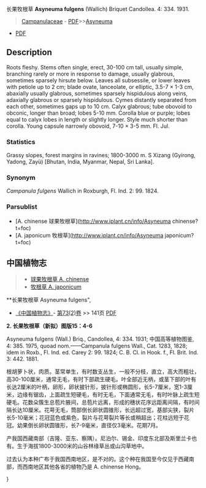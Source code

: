 长果牧根草 **Asyneuma fulgens** (Wallich) Briquet Candollea. 4: 334. 1931.

> [Campanulaceae](http://www.iplant.cn/info/Campanulaceae?t=foc) - [PDF](http://www.iplant.cn/foc/pdf/Campanulaceae.pdf)>>[Asyneuma](http://www.iplant.cn/info/Asyneuma?t=foc)
 - [PDF](http://www.iplant.cn/foc/pdf/Asyneuma.pdf)

## Description

Roots fleshy. Stems often single, erect, 30-100 cm tall, usually simple, branching rarely or more in response to damage, usually glabrous, sometimes sparsely hirsute below. Leaves all subsessile, or lower leaves with petiole up to 2 cm; blade ovate, lanceolate, or elliptic, 3.5-7 × 1-3 cm, abaxially usually glabrous, sometimes sparsely hispidulous along veins, adaxially glabrous or sparsely hispidulous. Cymes distantly separated from each other, sometimes gaps up to 10 cm. Calyx glabrous; tube obovoid to obconic, longer than broad; lobes 5-10 mm. Corolla blue or purple; lobes equal to calyx lobes in length or slightly longer. Style much shorter than corolla. Young capsule narrowly obovoid, 7-10 × 3-5 mm. Fl. Jul.

### Statistics
Grassy slopes, forest margins in ravines; 1800-3000 m. S Xizang (Gyirong, Yadong, Zayü) [Bhutan, India, Myanmar, Nepal, Sri Lanka].

### Synonym
*Campanula fulgens* Wallich in Roxburgh, Fl. Ind. 2: 99. 1824.



### Parsublist

* [A.  chinense  球果牧根草](http://www.iplant.cn/info/Asyneuma chinense?t=foc)
* [A.  japonicum  牧根草](http://www.iplant.cn/info/Asyneuma japonicum?t=foc)

## 中国植物志

> * [球果牧根草  A.  chinense](Asyneuma-chinense-球果牧根草.md)
> * [牧根草  A.  japonicum](Asyneuma-japonicum-牧根草.md)


**长果牧根草 Asyneuma fulgens",



* [《中国植物志》](http://www.iplant.cn/frps)- [第73(2)卷](http://www.iplant.cn/frps/vol/73(2)) >> 141页 [PDF](http://www.iplant.cn/frps/pdf/73(2)/141.PDF)


**2. 长果牧根草（新拟）图版15：4-6**

Asyneuma fulgens (Wall.) Briq., Candollea, 4: 334. 1931; 中国高等植物图鉴, 4: 385. 1975, quoad nom.——Campanula fulgens Wall., Cat. 1283, 1828; idem in Roxb., Fl. Ind. ed. Carey 2: 99. 1824; C. B. Cl. in Hook. f., Fl. Brit. Ind. 3: 442. 1881.

根胡萝卜状，肉质。茎常单生，有时数支丛生，一般不分枝，直立，高大而粗壮，高30-100厘米，通常无毛，有时下部疏生硬毛。叶全部近无柄，或茎下部的叶有长达2厘米的叶柄，卵形，卵状披针形，披针形或椭圆形，长5-7厘米，宽1-3厘米，边缘有锯齿，上面疏生短硬毛，有时无毛，下面通常无毛，有时叶脉上疏生短硬毛。花数朵簇生总苞片腋间，总苞片远离，形成的穗状花序远距离间隔，有时间隔长达10厘米。花萼无毛，筒部倒长卵状圆锥形，长远超过宽，基部尖狭，裂片长5-10毫米；花冠蓝色或紫色，裂片与花萼裂片等长或稍超出；花柱远短于花冠。幼果倒长卵状圆锥形，长7-9毫米，直径仅3毫米。花期7月。

产我国西藏南部（吉隆、亚东、察隅）。尼泊尔、锡金、印度东北部及斯里兰卡也有。生于海拔1800-3000米的山谷林缘草丛或山沟草地中。

过去认为本种广布于我国西南地区，是不对的。这个种在我国至今仅见于西藏南部，而西南地区其他各省的植物乃是 A. chinense Hong。



}